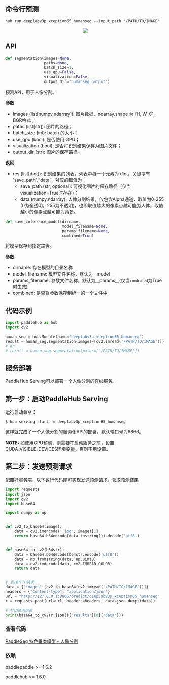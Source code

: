 ## 命令行预测

```
hub run deeplabv3p_xception65_humanseg --input_path "/PATH/TO/IMAGE"
```

<p align="center">
<img src="https://paddlehub.bj.bcebos.com/paddlehub-img/deeplabv3plus.png" hspace='10'/> <br />
</p>

## API

```python
def segmentation(images=None,
                 paths=None,
                 batch_size=1,
                 use_gpu=False,
                 visualization=False,
                 output_dir='humanseg_output')
```

预测API，用于人像分割。

**参数**

* images (list\[numpy.ndarray\]): 图片数据，ndarray.shape 为 \[H, W, C\]，BGR格式；
* paths (list\[str\]): 图片的路径；
* batch\_size (int): batch 的大小；
* use\_gpu (bool): 是否使用 GPU；
* visualization (bool): 是否将识别结果保存为图片文件；
* output\_dir (str): 图片的保存路径。

**返回**

* res (list\[dict\]): 识别结果的列表，列表中每一个元素为 dict，关键字有 'save\_path', 'data'，对应的取值为：
  * save\_path (str, optional): 可视化图片的保存路径（仅当visualization=True时存在）；
  * data (numpy.ndarray): 人像分割结果，仅包含Alpha通道，取值为0-255 (0为全透明，255为不透明)，也即取值越大的像素点越可能为人体，取值越小的像素点越可能为背景。

```python
def save_inference_model(dirname,
                         model_filename=None,
                         params_filename=None,
                         combined=True)
```

将模型保存到指定路径。

**参数**

* dirname: 存在模型的目录名称
* model\_filename: 模型文件名称，默认为\_\_model\_\_
* params\_filename: 参数文件名称，默认为\_\_params\_\_(仅当`combined`为True时生效)
* combined: 是否将参数保存到统一的一个文件中

## 代码示例

```python
import paddlehub as hub
import cv2

human_seg = hub.Module(name="deeplabv3p_xception65_humanseg")
result = human_seg.segmentation(images=[cv2.imread('/PATH/TO/IMAGE')])
# or
# result = human_seg.segmentation(paths=['/PATH/TO/IMAGE'])
```

## 服务部署

PaddleHub Serving可以部署一个人像分割的在线服务。

## 第一步：启动PaddleHub Serving

运行启动命令：
```shell
$ hub serving start -m deeplabv3p_xception65_humanseg
```

这样就完成了一个人像分割的服务化API的部署，默认端口号为8866。

**NOTE:** 如使用GPU预测，则需要在启动服务之前，设置CUDA\_VISIBLE\_DEVICES环境变量，否则不用设置。

## 第二步：发送预测请求

配置好服务端，以下数行代码即可实现发送预测请求，获取预测结果

```python
import requests
import json
import cv2
import base64

import numpy as np


def cv2_to_base64(image):
    data = cv2.imencode('.jpg', image)[1]
    return base64.b64encode(data.tostring()).decode('utf8')


def base64_to_cv2(b64str):
    data = base64.b64decode(b64str.encode('utf8'))
    data = np.fromstring(data, np.uint8)
    data = cv2.imdecode(data, cv2.IMREAD_COLOR)
    return data


# 发送HTTP请求
data = {'images':[cv2_to_base64(cv2.imread("/PATH/TO/IMAGE"))]}
headers = {"Content-type": "application/json"}
url = "http://127.0.0.1:8866/predict/deeplabv3p_xception65_humanseg"
r = requests.post(url=url, headers=headers, data=json.dumps(data))

# 打印预测结果
print(base64_to_cv2(r.json()["results"][0]['data']))
```

### 查看代码

[PaddleSeg 特色垂类模型 - 人像分割](https://github.com/PaddlePaddle/PaddleSeg/tree/release/v0.4.0/contrib)

### 依赖

paddlepaddle >= 1.6.2

paddlehub >= 1.6.0
